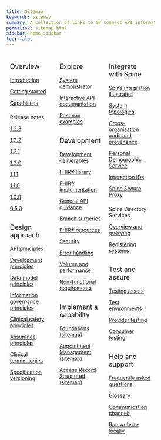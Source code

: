 ```yaml
---
title: Sitemap
keywords: sitemap
summary: A collection of links to GP Connect API information
permalink: sitemap.html
sidebar: home_sidebar
toc: false
---
```

<style>
* {
  box-sizing: border-box;
}

/* Create three equal columns that floats next to each other */
.column {
  float: left;
  width: 33.33%;
  padding: 10px;

}

/* Clear floats after the columns */
.row:after {
  content: "";
  display: table;
  clear: both;
}
</style>

<div class="row">
  <div class="column">
   <p style="font-size:18px">Overview</p>
    	<p><a href="/index.html">Introduction</a></p>
    	<p><a href="/overview_engage.html">Getting started</a></p>
    	<p><a href="/overview_priority_capabilities.html">Capabilities</a></p>
	<p style="padding-top:8px">Release notes</p>	  
    	<p><a href="/overview_release_notes_1_2_3.html">1.2.3</a></p>
    	<p><a href="/overview_release_notes_1_2_2.html">1.2.2</a></p>
    	<p><a href="/overview_release_notes_1_2_1.html">1.2.1</a></p>
    	<p><a href="/overview_release_notes_1_2_0.html">1.2.0</a></p>
    	<p><a href="/overview_release_notes_1_1_1.html">1.1.1</a></p>
    	<p><a href="/overview_release_notes_1_1_0.html">1.1.0</a></p>
    	<p><a href="/overview_release_notes_1_0_0.html">1.0.0</a></p>
    	<p><a href="/overview_release_notes_0_5_0.html">0.5.0</a></p>
    <p style="font-size:18px; padding-top:15px">Design approach</p>
    	<p><a href="/designprinciples_open_api_principles.html">API principles</a></p>
	<p><a href="/designprinciples_development_principles.html">Development principles</a></p>
	<p><a href="/designprinciples_data_model_principles.html">Data model principles</a></p>
	<p><a href="/designprinciples_ig_principles.html">Information governance principles</a></p>
	<p><a href="/designprinciples_clinical_safety_principles.html">Clinical safety principles</a></p>
	<p><a href="/designprinciples_assurance_principles.html">Assurance principles</a></p>
	<p><a href="/design_clinical_terminologies.html">Clinical terminologies</a></p>
	<p><a href="/design_product_versioning.html">Specification versioning</a></p> 
  </div>
  <div class="column">
    <p style="font-size:18px">Explore</p>
    	<p><a href="/system_demonstrator.html">System demonstrator</a></p>
	<p><a href="/system_swagger.html">Interactive API documentation</a></p>
	<p><a href="/system_reference_postman.html">Postman examples</a></p>
    <p style="font-size:18px; padding-top:15px">Development</p>
    	<p><a href="/development_deliverables.html">Development deliverables</a></p>
	<p><a href="/development_fhir_open_source_guidance.html">FHIR&reg; library</a></p>
	<p><a href="/development_fhir_api_guidance.html">FHIR&reg; implementation</a></p>
	<p><a href="/development_general_api_guidance.html">General API guidance</a></p>
	<p><a href="/development_branch_surgeries.html">Branch surgeries</a></p>
	<p><a href="/development_fhir_resource_guidance.html">FHIR&reg; resources</a></p>
	<p><a href="/development_api_security_guidance.html">Security</a></p>
	<p><a href="/development_fhir_error_handling_guidance.html">Error handling</a></p>
	<p><a href="/development_api_volume_and_performance.html">Volume and performance</a></p>
	<p><a href="/development_api_non_functional_requirements.html">Non-functional requirements</a></p>
    <p style="font-size:18px; padding-top:15px">Implement a capability</p>
	<p><a href="/sitemap_foundations.html">Foundations (sitemap)</a></p>
	<p><a href="/sitemap_appointment_management.html">Appointment Management (sitemap)</a></p> 
	<p><a href="/sitemap_access_record_structured.html">Access Record Structured (sitemap)</a></p>   
  </div>
  <div class="column">
    <p style="font-size:18px">Integrate with Spine</p>
    	<p><a href="/integration_illustrated.html">Spine integration illustrated</a></p>
	<p><a href="/integration_system_topologies.html">System topologies</a></p>
	<p><a href="/integration_illustrated.html">Cross-organisation audit and provenance</a></p>
	<p><a href="/integration_system_topologies.html">Personal Demographic Service</a></p>
	<p><a href="/integration_interaction_ids.html">Interaction IDs</a></p>
	<p><a href="/integration_spine_secure_proxy.html">Spine Secure Proxy</a></p>
	<p style="padding-top:8px">Spine Directory Services</p>
	<p><a href="/integration_spine_directory_service.html">Overview and querying</a></p>
	<p><a href="/integration_sds_registering_endpoints.html">Registering systems</a></p>
    <p style="font-size:18px; padding-top:15px">Test and assure</p>
    	<p><a href="/testing_deliverables.html">Testing assets</a></p>
	<p><a href="/testing_environments.html">Test environments</a></p>
	<p><a href="/testing_api_provider_testing.html">Provider testing</a></p>
	<p><a href="/testing_api_consumer_testing.html">Consumer testing</a></p>
    <p style="font-size:18px; padding-top:15px">Help and support</p>
    	<p><a href="/support_faq.html">Frequently asked questions</a></p>
    	<p><a href="/overview_glossary.html">Glossary</a></p>
    	<p><a href="/support_communications.html">Communication channels</a></p>
    	<p><a href="/support_run_website_locally.html">Run website locally</a></p>
  </div>
</div>
